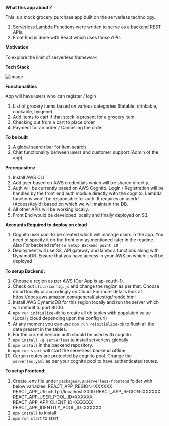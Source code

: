 **What this app about ?**

This is a mock grocery purchase app built on the serverless technology.

1. Serverless Lambda Functions were written to serve as a backend REST APIs.
2. Front End is done with React which uses those APIs

**Motivation**

To explore the limit of serverless framework

**Tech Stack**

![image](http://awscomputeblogmedia.s3.amazonaws.com/zombie_high_level_architecture_of_survivor_serverless_chat_app.png)

**Functionalities**

App will have users who can register / login

1. List of grocery items based on various categories (Eatable, drinkable, cookable, hyigene)
2. Add items to cart if that stock is present for a grocery item.
3. Checking out from a cart to place order
4. Payment for an order / Cancelling the order

**To be built**
1. A global search bar for item search
2. Chat functionality between users and customer support (Admin of the app)

**Prerequisites:**

1. Install AWS CLI
2. Add user based on AWS credentials which will be shared directly.
3. Auth will be currently based on AWS Cognito. Login / Registration will be handled by the front end auth module directly with the cognito. Lambda functions won't be responsible for auth. It requires an userId (AccessKeyId) based on which we will maintain the DB.
4. All other APIs will be working locally.
5. Front End would be developed locally and finally deployed on S3.

**Accounts Required to deploy on cloud**

1. Cognito user pool to be created which will manage users in the app. You need to specify it on the front end as mentioned later in the readme. Also For backend refer ```To Setup Backend point 10 ```
2. Deployment will use S3, API gateway and lambda functions along with DynamoDB. Ensure that you have access in your AWS on which it will be deployed

**To setup Backend:**
1. Choose a region as per AWS (Our App is ap-south-1).
2. Check out ```utils/config.js``` and change the region as per that. Choose db url locally or accordingly on Cloud. For more details look at https://docs.aws.amazon.com/general/latest/gr/rande.html
3. Install AWS DynamoDB for this region locally and run the server which will default to port 8000.
4. ```npm run initialize-db``` to create all db tables with populated value (Local / cloud depending upon the config url)
5. At any moment you can use  ```npm run reinitialize-db``` to flush all the data present in the tables.
6. For the current version auth should be used with cognito.
7. ```npm install -g serverless``` to install serverless globally
8. ```npm install``` in the backend repository.
9. ```npm run start``` will start the serverless backend offline.
10. Certain routes are protected by cognito pool. Change the `serverles.yaml` as per your cognito pool to have authenticated routes.

**To setup Frontend:**
1. Create .env file under ```packages/CB-serverless-frontend``` folder with below variables:
REACT_APP_REGION=XXXXXX
REACT_APP_URL=http://localhost:3000
REACT_APP_REGION=XXXXXX
REACT_APP_USER_POOL_ID=XXXXXX
REACT_APP_APP_CLIENT_ID=XXXXXX
REACT_APP_IDENTITY_POOL_ID=XXXXXX
2. ```npm install``` to install
3. ```npm run start``` to start
